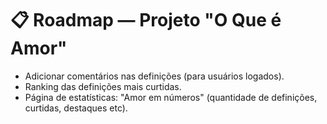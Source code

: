 # 📋 Roadmap — Projeto "O Que é Amor"

- Adicionar comentários nas definições (para usuários logados).
- Ranking das definições mais curtidas.
- Página de estatísticas: "Amor em números" (quantidade de definições, curtidas, destaques etc).